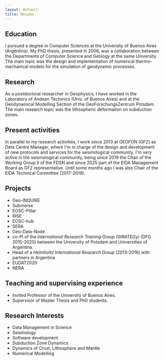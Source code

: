```yaml
---
layout: default
title: Resume
---
```


Education
---------
I pursued a degree in Computer Sciences at
the University of Buenos Aires (Argentina). My PhD thesis, presented in 2008,
was a collaboration between the Departments of Computer Science and Geology at the
same University. The main topic was the design and implementation of numerical
thermo-mechanical models for the simulation of geodynamic processes.

Research
--------
As a postdoctoral researcher in Geophysics, I have worked in the Laboratory
of Andean Tectonics (Univ. of Buenos Aires) and at the Geodynamical
Modelling Section of the GeoForschungsZentrum Potsdam. The main research
topic was the lithospheric deformation on subduction zones.

Present activities
------------------
In parallel to my research activities, I work since 2013 at GEOFON (GFZ) as Data
Centre Manager, where I'm in charge of the design and development of new
protocols and services for the seismological community.
I'm very active in the seismological community, being since 2019 the Chair of
the Working Group II of the FDSN and since 2025 part of the EIDA Management Board as GFZ representative.
Until some months ago I was also Chair of the EIDA Technical Committee (2017-2019).


Projects
--------
* Geo-INQUIRE
* Submerse
* EOSC-Pillar
* RISE
* EOSC-hub
* SERA
* Geo-Data-Node
* co-PI of the *International Research Training Group (StRATEGy)* (DFG 2015-2020) between the University of
Potsdam and Universities of Argentina.
* Head of a *Helmholtz International Research Group* (2013-2016) with partners in
Argentina
* EUDAT2020
* NERA

Teaching and supervising experience
-----------------------------------
* Invited Professor of the University of Buenos Aires.
* Supervisor of Master Thesis and PhD students.

Research Interests
------------------
* Data Management in Science
* Seismology
* Software development
* Subduction Zone Dynamics
* Dynamics of Crust, Lithosphere and Mantle
* Numerical Modelling
